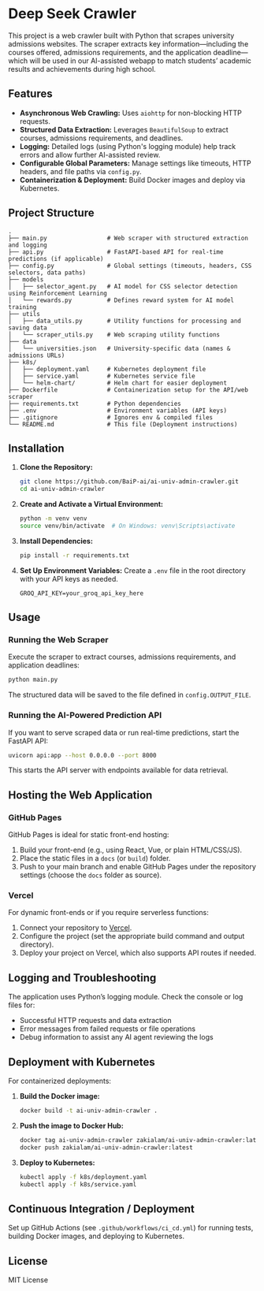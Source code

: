 # Deep Seek Crawler

This project is a web crawler built with Python that scrapes university admissions websites. The scraper extracts key information—including the courses offered, admissions requirements, and the application deadline—which will be used in our AI-assisted webapp to match students’ academic results and achievements during high school.

## Features
- **Asynchronous Web Crawling:** Uses `aiohttp` for non-blocking HTTP requests.
- **Structured Data Extraction:** Leverages `BeautifulSoup` to extract courses, admissions requirements, and deadlines.
- **Logging:** Detailed logs (using Python's logging module) help track errors and allow further AI-assisted review.
- **Configurable Global Parameters:** Manage settings like timeouts, HTTP headers, and file paths via `config.py`.
- **Containerization & Deployment:** Build Docker images and deploy via Kubernetes.

## Project Structure
```
.
├── main.py                 # Web scraper with structured extraction and logging
├── api.py                  # FastAPI-based API for real-time predictions (if applicable)
├── config.py               # Global settings (timeouts, headers, CSS selectors, data paths)
├── models
│   ├── selector_agent.py   # AI model for CSS selector detection using Reinforcement Learning
│   └── rewards.py          # Defines reward system for AI model training
├── utils
│   ├── data_utils.py       # Utility functions for processing and saving data
│   └── scraper_utils.py    # Web scraping utility functions
├── data
│   └── universities.json   # University-specific data (names & admissions URLs)
├── k8s/
│   ├── deployment.yaml     # Kubernetes deployment file
│   ├── service.yaml        # Kubernetes service file
│   └── helm-chart/         # Helm chart for easier deployment
├── Dockerfile              # Containerization setup for the API/web scraper
├── requirements.txt        # Python dependencies
├── .env                    # Environment variables (API keys)
├── .gitignore              # Ignores env & compiled files
└── README.md               # This file (Deployment instructions)
```

## Installation
1. **Clone the Repository:**
   ```bash
   git clone https://github.com/BaiP-ai/ai-univ-admin-crawler.git
   cd ai-univ-admin-crawler
   ```

2. **Create and Activate a Virtual Environment:**
   ```bash
   python -m venv venv
   source venv/bin/activate  # On Windows: venv\Scripts\activate
   ```

3. **Install Dependencies:**
   ```bash
   pip install -r requirements.txt
   ```

4. **Set Up Environment Variables:**
   Create a `.env` file in the root directory with your API keys as needed.
   ```
   GROQ_API_KEY=your_groq_api_key_here
   ```

## Usage
### Running the Web Scraper
Execute the scraper to extract courses, admissions requirements, and application deadlines:
```bash
python main.py
```
The structured data will be saved to the file defined in `config.OUTPUT_FILE`.

### Running the AI-Powered Prediction API
If you want to serve scraped data or run real-time predictions, start the FastAPI API:
```bash
uvicorn api:app --host 0.0.0.0 --port 8000
```
This starts the API server with endpoints available for data retrieval.

## Hosting the Web Application
### GitHub Pages
GitHub Pages is ideal for static front-end hosting:
1. Build your front-end (e.g., using React, Vue, or plain HTML/CSS/JS).
2. Place the static files in a `docs` (or `build`) folder.
3. Push to your main branch and enable GitHub Pages under the repository settings (choose the `docs` folder as source).

### Vercel
For dynamic front-ends or if you require serverless functions:
1. Connect your repository to [Vercel](https://vercel.com/).
2. Configure the project (set the appropriate build command and output directory).
3. Deploy your project on Vercel, which also supports API routes if needed.

## Logging and Troubleshooting
The application uses Python’s logging module. Check the console or log files for:
- Successful HTTP requests and data extraction
- Error messages from failed requests or file operations
- Debug information to assist any AI agent reviewing the logs

## Deployment with Kubernetes
For containerized deployments:
1. **Build the Docker image:**
   ```bash
   docker build -t ai-univ-admin-crawler .
   ```
2. **Push the image to Docker Hub:**
   ```bash
   docker tag ai-univ-admin-crawler zakialam/ai-univ-admin-crawler:latest
   docker push zakialam/ai-univ-admin-crawler:latest
   ```
3. **Deploy to Kubernetes:**
   ```bash
   kubectl apply -f k8s/deployment.yaml
   kubectl apply -f k8s/service.yaml
   ```

## Continuous Integration / Deployment
Set up GitHub Actions (see `.github/workflows/ci_cd.yml`) for running tests, building Docker images, and deploying to Kubernetes.

## License
MIT License

